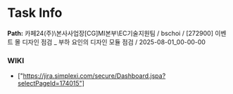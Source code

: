 # Task Info

**Path:** 카페24(주)\본사사업장\[CG]MI본부\EC기술지원팀 / bschoi / [272900] 이벤트 몰 디자인 점검 _ 부하 요인의 디자인 모듈 점검 / 2025-08-01_00-00-00

### WIKI
- ["https://jira.simplexi.com/secure/Dashboard.jspa?selectPageId=174015"]


